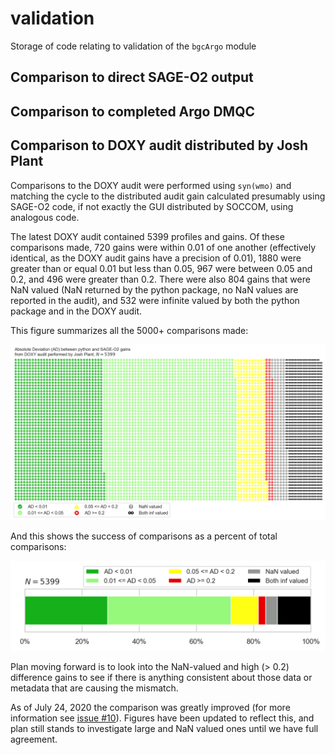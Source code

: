 # validation

Storage of code relating to validation of the `bgcArgo` module

## Comparison to direct SAGE-O2 output

## Comparison to completed Argo DMQC

## Comparison to DOXY audit distributed by Josh Plant

Comparisons to the DOXY audit were performed using `syn(wmo)` and matching
the cycle to the distributed audit gain calculated presumably using SAGE-O2
code, if not exactly the GUI distributed by SOCCOM, using analogous code.

The latest DOXY audit contained 5399 profiles and gains. Of these comparisons
made, 720 gains were within 0.01 of one another (effectively identical, as
the DOXY audit gains have a precision of 0.01), 1880 were greater than or
equal 0.01 but less than 0.05, 967 were between 0.05 and 0.2, and 496 were
greater than 0.2. There were also 804 gains that were NaN valued (NaN returned
by the python package, no NaN values are reported in the audit), and 532 were
infinite valued by both the python package and in the DOXY audit.

This figure summarizes all the 5000+ comparisons made:

![All comparisons](https://raw.githubusercontent.com/ArgoCanada/BGC-QC/master/figures/doxy_audit/DOXY_audit_comparison_waffle_20200725.png)

And this shows the success of comparisons as a percent of total comparisons:

![Percent of comparison](https://raw.githubusercontent.com/ArgoCanada/BGC-QC/master/figures/doxy_audit/DOXY_audit_comparison_breakdown_20200725.png)

Plan moving forward is to look into the NaN-valued and high (> 0.2) difference
gains to see if there is anything consistent about those data or metadata
that are causing the mismatch.

As of July 24, 2020 the comparison was greatly improved (for more information
see [issue #10](https://github.com/ArgoCanada/BGC-QC/issues/10)). Figures have
been updated to reflect this, and plan still stands to investigate large and
NaN valued ones until we have full agreement.
